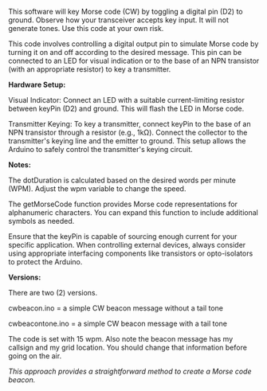 This software will key Morse code (CW) by toggling a digital pin (D2) to ground. Observe how your transceiver accepts key input. It will not generate tones.
Use this code at your own risk.

This code involves controlling a digital output pin to simulate Morse code by turning it on and off according to the desired message. This pin can be connected to an LED for visual indication or to the base of an NPN transistor (with an appropriate resistor) to key a transmitter. 

<B>Hardware Setup:</B>

Visual Indicator: Connect an LED with a suitable current-limiting resistor between keyPin (D2) and ground. This will flash the LED in Morse code.

Transmitter Keying: To key a transmitter, connect keyPin to the base of an NPN transistor through a resistor (e.g., 1kΩ). Connect the collector to the transmitter's keying line and the emitter to ground. This setup allows the Arduino to safely control the transmitter's keying circuit.

<B>Notes:</B>

The dotDuration is calculated based on the desired words per minute (WPM). Adjust the wpm variable to change the speed.

The getMorseCode function provides Morse code representations for alphanumeric characters. You can expand this function to include additional symbols as needed.

Ensure that the keyPin is capable of sourcing enough current for your specific application. When controlling external devices, always consider using appropriate interfacing components like transistors or opto-isolators to protect the Arduino.

<B>Versions:</B>
<p>There are two (2) versions.</p>
<p>cwbeacon.ino = a simple CW beacon message without a tail tone</p>
<p>cwbeacontone.ino = a simple CW beacon message with a tail tone</p>

<p>The code is set with 15 wpm. Also note the beacon message has my callsign and my grid location. You should change that information before going on the air.</p>

<I>This approach provides a straightforward method to create a Morse code beacon.</I>
